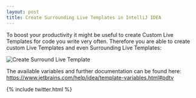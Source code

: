 ```yaml
---
layout: post
title: Create Surrounding Live Templates in IntelliJ IDEA
---
```


To boost your productivity it might be useful to create Custom Live Templates for code you write very often.
Therefore you are able to create custom Live Templates and even Surrounding Live Templates:

![Create Surround Live Template](/devsquad/public/img/live_templates.gif)

The available variables and further documentation can be found here: 
<a href="https://www.jetbrains.com/help/idea/template-variables.html#pdtv" target="_blank">https://www.jetbrains.com/help/idea/template-variables.html#pdtv</a>

{% include twitter.html %}
